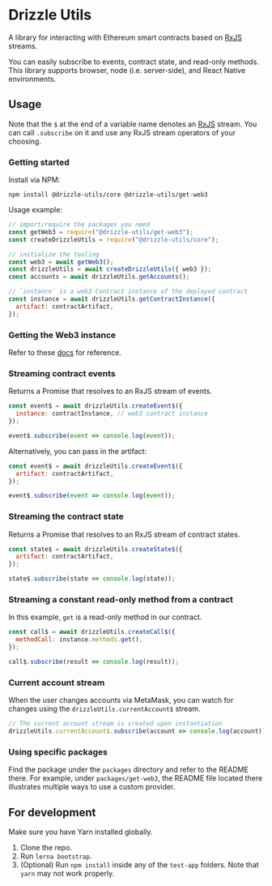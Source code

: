 # Drizzle Utils

A library for interacting with Ethereum smart contracts based on [RxJS](https://github.com/ReactiveX/rxjs) streams.

You can easily subscribe to events, contract state, and read-only methods. This library supports browser, node (i.e. server-side), and React Native environments.

## Usage

Note that the `$` at the end of a variable name denotes an [RxJS](https://github.com/ReactiveX/rxjs) stream. You can call `.subscribe` on it and use any RxJS stream operators of your choosing.

### Getting started

Install via NPM:

```
npm install @drizzle-utils/core @drizzle-utils/get-web3
```

Usage example:

```js
// import/require the packages you need
const getWeb3 = require("@drizzle-utils/get-web3");
const createDrizzleUtils = require("@drizzle-utils/core");

// initialize the tooling
const web3 = await getWeb3();
const drizzleUtils = await createDrizzleUtils({ web3 });
const accounts = await drizzleUtils.getAccounts();

// `instance` is a web3 Contract instance of the deployed contract
const instance = await drizzleUtils.getContractInstance({
  artifact: contractArtifact,
});
```

### Getting the Web3 instance

Refer to these [docs](./packages/get-web3/README.md) for reference.

### Streaming contract events

Returns a Promise that resolves to an RxJS stream of events.

```js
const event$ = await drizzleUtils.createEvent$({
  instance: contractInstance, // web3 contract instance
});

event$.subscribe(event => console.log(event));
```

Alternatively, you can pass in the artifact:

```js
const event$ = await drizzleUtils.createEvent$({
  artifact: contractArtifact,
});

event$.subscribe(event => console.log(event));
```

### Streaming the contract state

Returns a Promise that resolves to an RxJS stream of contract states.

```js
const state$ = await drizzleUtils.createState$({
  artifact: contractArtifact,
});

state$.subscribe(state => console.log(state));
```

### Streaming a constant read-only method from a contract

In this example, `get` is a read-only method in our contract.

```js
const call$ = await drizzleUtils.createCall$({
  methodCall: instance.methods.get(),
});

call$.subscribe(result => console.log(result));
```

### Current account stream

When the user changes accounts via MetaMask, you can watch for changes using the `drizzleUtils.currentAccount$` stream.

```js
// The current account stream is created upon instantiation
drizzleUtils.currentAccount$.subscribe(account => console.log(account));
```

### Using specific packages

Find the package under the `packages` directory and refer to the README there. For example, under `packages/get-web3`, the README file located there illustrates multiple ways to use a custom provider.

## For development

Make sure you have Yarn installed globally.

1. Clone the repo.
2. Run `lerna bootstrap`.
3. (Optional) Run `npm install` inside any of the `test-app` folders. Note that `yarn` may not work properly.
